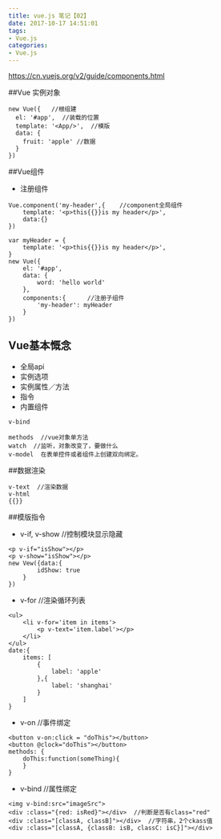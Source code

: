 ```yaml
---
title: vue.js 笔记【02】
date: 2017-10-17 14:51:01
tags:
- Vue.js
categories: 
- Vue.js
---
```



https://cn.vuejs.org/v2/guide/components.html

##Vue 实例对象
```
new Vue({   //根组建
  el: '#app',  //装载的位置
  template: '<App/>',  //模版
  data: {  
    fruit: 'apple' //数据
  }
})
```
##Vue组件
- 注册组件
```
Vue.component('my-header',{    //component全局组件
    template: '<p>this{{}}is my header</p>',
    data:{}
})  
```
```
var myHeader = { 
    template: '<p>this{{}}is my header</p>',
}
new Vue({
    el: '#app',
    data: {
        word: 'hello world'
    },
    components:{      //注册子组件
        'my-header': myHeader    
    }
})
```
## Vue基本慨念
- 全局api
- 实例选项
- 实例属性／方法
- 指令
- 内置组件

```
v-bind

methods  //vue对象单方法
watch  //监听，对象改变了，要做什么
v-model  在表单控件或者组件上创建双向绑定。
```
##数据渲染
```
v-text  //渲染数据
v-html
{{}}
```
##模版指令
- v-if, v-show  //控制模块显示隐藏
```
<p v-if="isShow"></p>
<p v-show="isShow"></p>
new Vew({data:{
        idShow: true
    }
})
```
- v-for  //渲染循环列表
```
<ul>
    <li v-for='item in items'>
        <p v-text='item.label'></p>
    </li>
</ul>
date:{
    items: [
        {
            label: 'apple'
        },{
            label: 'shanghai'
        }
    ]
}
```
- v-on  //事件绑定
```
<button v-on:click = "doThis"></button>
<button @clock="doThis"></button>
methods: {
    doThis:function(someThing){
    }
}
```
- v-bind  //属性绑定
```
<img v-bind:src="imageSrc">
<div :class="{red: isRed}"></div>  //判断是否有class="red"
<div :class="[classA, classB]"></div>  //字符串，2个ckass值
<div :class="[classA, {classB: isB, classC: isC}]"></div>
```
